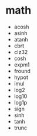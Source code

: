 # math

* acosh
* asinh
* atanh
* cbrt
* clz32
* cosh
* expm1
* fround
* hypot
* imul
* log2
* log10
* log1p
* sign
* sinh
* tanh
* trunc
